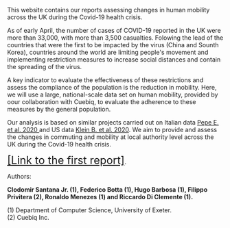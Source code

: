 This website contains our reports assessing changes in human mobility across the UK during the Covid-19 health crisis.

As of early April, the number of cases of COVID-19 reported in the UK were more than 33,000, with more than 3,500 casualties.
Folowing the lead of the countries that were the first to be impacted by the virus (China and Sounth Korea), countries around the world are limiting people's movement and implementing restriction measures to increase social distances and contain the spreading of the virus.

A key indicator to evaluate the effectiveness of these restrictions and assess the compliance of the population is the reduction in mobility. Here, we will use a large, national-scale data set on human mobility, provided by oour collaboration with Cuebiq, to evaluate the adherence to these measures by the general population.

Our analysis is based on similar projects carried out on Italian data 
<a href="https://doi.org/10.1101/2020.03.22.20039933"> Pepe E. et al. 2020 </a>  and US data
 <a href="https://www.mobs-lab.org/uploads/6/7/8/7/6787877/assessing_mobility_changes_in_the_united_states_during_the_covid_19_outbreak.pdf"> Klein B. et al. 2020</a>. We aim to provide and assess the changes in commuting and mobility at local authority level across the UK during the Covid-19 health crisis.
 
<a href="./First-report.html" style="font-size:25px;">[Link to the first report]</a>.
 
Authors:

**Clodomir Santana Jr. (1), Federico Botta (1), Hugo Barbosa (1), Filippo Privitera (2), Ronaldo Menezes (1) and Riccardo Di Clemente (1).**

(1) Department of Computer Science, University of Exeter.
<br>
(2) Cuebiq Inc.
 



<!--<figure class="image" align="center">
<img src="_site/cuebiq_logo.jpg">
</figure>-->
